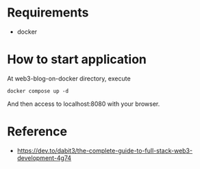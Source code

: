 # Requirements
- docker

# How to start application

At web3-blog-on-docker directory, execute
```
docker compose up -d
```
And then access to localhost:8080 with your browser.


# Reference
- https://dev.to/dabit3/the-complete-guide-to-full-stack-web3-development-4g74
